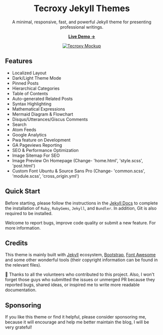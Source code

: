 <div align="center">

  # Tecroxy Jekyll Themes

  A minimal, responsive, fast, and powerful Jekyll theme for presenting professional writings.

  [**Live Demo →**](https://tecroxy.com/)

  [![Tecroxy Mockup](https://tecroxy.com/assets/img/favicons/Tecroxy%20Opengraph.webp)](https://tecroxy.com)

</div>

## Features

- Localized Layout
- Dark/Light Theme Mode
- Pinned Posts
- Hierarchical Categories
- Table of Contents
- Auto-generated Related Posts
- Syntax Highlighting
- Mathematical Expressions
- Mermaid Diagram & Flowchart
- Disqus/Utterances/Giscus Comments
- Search
- Atom Feeds
- Google Analytics
- Pwa feature on Development
- GA Pageviews Reporting
- SEO & Performance Optimization
- Image Sitemap For SEO
- Image Preview On Homepage (Change- 'home.html', 'style.scss', 'post.html')
- Custom Font Ubuntu & Source Sans Pro (Change- 'common.scss', 'module.scss', 'cross_origin.yml')


## Quick Start

Before starting, please follow the instructions in the [Jekyll Docs](https://jekyllrb.com/docs/installation/) to complete the installation of `Ruby`, `RubyGems`, `Jekyll`, and `Bundler`. In addition, Git is also required to be installed.

Welcome to report bugs, improve code quality or submit a new feature. For more information.

## Credits

This theme is mainly built with [Jekyll](https://jekyllrb.com/) ecosystem, [Bootstrap](https://getbootstrap.com/), [Font Awesome](https://fontawesome.com/) and some other wonderful tools (their copyright information can be found in the relevant files). 

:tada: Thanks to all the volunteers who contributed to this project. Also, I won't forget those guys who submitted the issues or unmerged PR because they reported bugs, shared ideas, or inspired me to write more readable documentation.

## Sponsoring

If you like this theme or find it helpful, please consider sponsoring me, because it will encourage and help me better maintain the blog, I will be very grateful!
